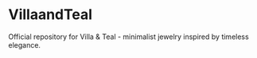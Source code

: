 # VillaandTeal
Official repository for Villa &amp; Teal - minimalist jewelry inspired by timeless elegance.
